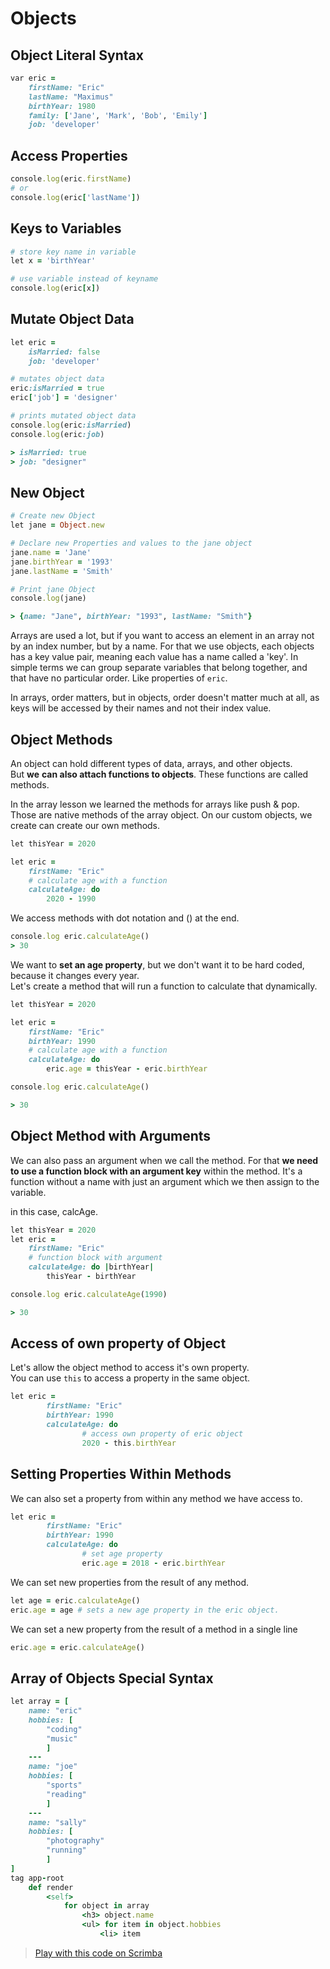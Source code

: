 # Objects

## Object Literal Syntax

```ruby
var eric = 
    firstName: "Eric"
    lastName: "Maximus"
    birthYear: 1980
    family: ['Jane', 'Mark', 'Bob', 'Emily']
    job: 'developer'
```

## Access Properties

```ruby
console.log(eric.firstName)
# or
console.log(eric['lastName'])
```

## Keys to Variables

```ruby
# store key name in variable
let x = 'birthYear'

# use variable instead of keyname
console.log(eric[x])
```

## Mutate Object Data

```ruby
let eric =
    isMarried: false
    job: 'developer'

# mutates object data
eric:isMarried = true
eric['job'] = 'designer'

# prints mutated object data
console.log(eric:isMarried)
console.log(eric:job)

> isMarried: true
> job: "designer"
```

## New Object

```ruby
# Create new Object
let jane = Object.new

# Declare new Properties and values to the jane object
jane.name = 'Jane'
jane.birthYear = '1993'
jane.lastName = 'Smith'

# Print jane Object
console.log(jane)

> {name: "Jane", birthYear: "1993", lastName: "Smith"}
```

Arrays are used a lot, but if you want to access an element in an array not by an index number, but by a name. For that we use objects, each objects has a key value pair, meaning each value has a name called a 'key'. In simple terms we can group separate variables that belong together, and that have no particular order. Like properties of `eric`.

In arrays, order matters, but in objects, order doesn't matter much at all, as keys will be accessed by their names and not their index value.

## Object Methods

An object can hold different types of data, arrays, and other objects.  
But **we** **can also attach functions to objects**. These functions are called methods.

In the array lesson we learned the methods for arrays like push & pop. Those are native methods of the array object. On our custom objects, we create can create our own methods.

```ruby
let thisYear = 2020

let eric = 
    firstName: "Eric"
    # calculate age with a function
    calculateAge: do
        2020 - 1990
```

We access methods with dot notation and \(\) at the end.

```ruby
console.log eric.calculateAge()
> 30
```

We want to **set an age property**, but we don't want it to be hard coded, because it changes every year.  
Let's create a method that will run a function to calculate that dynamically.

```ruby
let thisYear = 2020

let eric = 
    firstName: "Eric"
    birthYear: 1990
    # calculate age with a function
    calculateAge: do
        eric.age = thisYear - eric.birthYear

console.log eric.calculateAge()

> 30
```

## Object Method with Arguments

We can also pass an argument when we call the method. For that **we need to use a function block with an argument key** within the method. It's a function without a name with just an argument which we then assign to the variable.

in this case, calcAge.

```ruby
let thisYear = 2020
let eric = 
    firstName: "Eric"
    # function block with argument
    calculateAge: do |birthYear|
        thisYear - birthYear

console.log eric.calculateAge(1990)

> 30
```

## Access of own property of Object

Let's allow the object method to access it's own property.  
You can use `this` to access a property in the same object.

```ruby
let eric =
        firstName: "Eric"
        birthYear: 1990
        calculateAge: do
                # access own property of eric object
                2020 - this.birthYear
```

## Setting Properties Within Methods

We can also set a property from within any method we have access to.

```ruby
let eric =
        firstName: "Eric"
        birthYear: 1990
        calculateAge: do
                # set age property
                eric.age = 2018 - eric.birthYear
```

We can set new properties from the result of any method.

```ruby
let age = eric.calculateAge()
eric.age = age # sets a new age property in the eric object.
```

We can set a new property from the result of a method in a single line

```ruby
eric.age = eric.calculateAge()
```

## Array of Objects Special Syntax

```ruby
let array = [
    name: "eric"
    hobbies: [
        "coding"
        "music"
        ]
    ---
    name: "joe"
    hobbies: [
        "sports"
        "reading"
        ]
    ---
    name: "sally"
    hobbies: [
        "photography"
        "running"
        ]
]
tag app-root
    def render
        <self>
            for object in array
                <h3> object.name
                <ul> for item in object.hobbies
                    <li> item
```

> [Play with this code on Scrimba](https://scrimba.com/c/cZPNNeHv)

